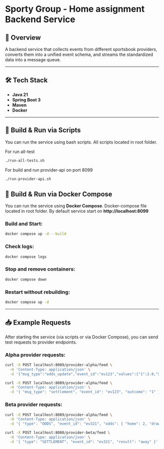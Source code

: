 # Sporty Group - Home assignment Backend Service

## 📌 Overview

A backend service that collects events from different sportsbook providers, converts them into a unified event schema, and streams the standardized data into a message queue.

---
## 🛠 Tech Stack
- **Java 21**
- **Spring Boot 3**
- **Maven**
- **Docker**
---

## 🚀 Build & Run via Scripts
You can run the service using bash scripts. 
All scripts located in root folder.

For run all-test 

```bash
./run-all-tests.sh
```

For build and run provider-api on port 8099
```bash
./run-provider-api.sh
```

## 🐳 Build & Run via Docker Compose
You can run the service using **Docker Compose**.
Docker-compose file located in root folder. By default service start on **http://localhost:8099**

### Build and Start:
```bash
docker compose up -d --build
```

### Check logs:
```bash
docker compose logs
```

### Stop and remove containers:
```bash
docker compose down
```

### Restart without rebuilding:
```bash
docker compose up -d
```
---
## 📥 Example Requests

After starting the service (via scripts or via Docker Compose), you can send test requests to provider endpoints.

### Alpha provider requests:

```bash
curl -X POST localhost:8089/provider-alpha/feed \
  -H 'Content-Type: application/json' \
  -d '{"msg_type":"odds_update","event_id":"ev123","values":{"1":2.0,"X":3.1,"2":3.8}}'
```

```bash
curl -X POST localhost:8089/provider-alpha/feed \
  -H 'Content-Type: application/json' \
  -d '{ "msg_type": "settlement", "event_id": "ev123", "outcome": "1" }'
```

### Beta provider requests:
```bash
curl -X POST localhost:8089/provider-alpha/feed \
  -H 'Content-Type: application/json' \
  -d '{ "type": "ODDS", "event_id": "ev321", "odds": { "home": 2, "draw": 1.1, "away": 4.0 }}'
```
```bash
curl -X POST localhost:8080/provider-beta/feed \
  -H 'Content-Type: application/json' \
  -d '{ "type": "SETTLEMENT", "event_id": "ev321", "result": "away" }'
```